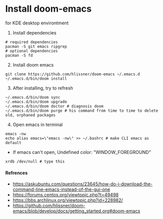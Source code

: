 # Install doom-emacs
 for KDE desktop environtment
 
 1. Install dependencies
 ```
# required dependencies
pacman -S git emacs ripgrep
# optional dependencies
pacman -S fd
```
2. Install doom emacs
```
git clone https://github.com/hlissner/doom-emacs ~/.emacs.d
~/.emacs.d/bin/doom install
```
3. After installing, try to refresh
```
~/.emacs.d/bin/doom sync  
~/.emacs.d/bin/doom upgrade
~/.emacs.d/bin/doom doctor # diagnosis doom
~/.emacs.d/bin/doom purge # his command from time to time to delete old, orphaned packages
```
4. Open emacs in terminal
```
emacs -nw
echo alias emacs=\"emacs -nw\" >> ~/.bashrc # make CLI emacs as default
```
- If emacs can't open, Undefined color: "WINDOW_FOREGROUND"
```
xrdb /dev/null # type this
```
 
#### Refrences
- <https://askubuntu.com/questions/23645/how-do-i-download-the-command-line-emacs-instead-of-the-gui-one>
- <https://forums.centos.org/viewtopic.php?t=49498>
- <https://bbs.archlinux.org/viewtopic.php?id=228982/>
- <https://github.com/hlissner/doom-emacs/blob/develop/docs/getting_started.org#doom-emacs>

